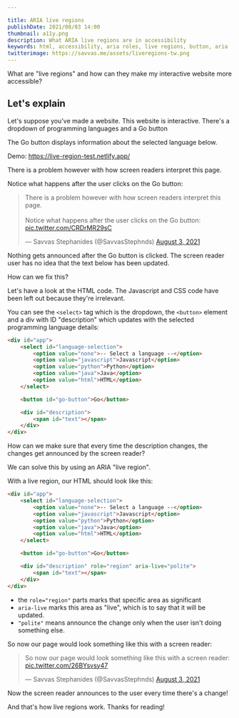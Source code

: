 ```yaml
---

title: ARIA live regions
publishDate: 2021/08/03 14:00
thumbnail: a11y.png
description: What ARIA live regions are in accessibility
keywords: html, accessibility, aria roles, live regions, button, aria
twitterimage: https://savvas.me/assets/liveregions-tw.png
---
```


What are "live regions" and how can they make my interactive website more accessible?

## Let's explain

Let's suppose you've made a website. This website is interactive. There's a dropdown of programming languages and a Go button

The Go button displays information about the selected language below.

Demo: https://live-region-test.netlify.app/

There is a problem however with how screen readers interpret this page.

Notice what happens after the user clicks on the Go button:

<blockquote class="twitter-tweet"><p lang="en" dir="ltr">There is a problem however with how screen readers interpret this page.<br><br>Notice what happens after the user clicks on the Go button: <a href="https://t.co/CRDrMR29sC">pic.twitter.com/CRDrMR29sC</a></p>&mdash; Savvas Stephanides (@SavvasStephnds) <a href="https://twitter.com/SavvasStephnds/status/1422520443144187905?ref_src=twsrc%5Etfw">August 3, 2021</a></blockquote> <script async src="https://platform.twitter.com/widgets.js" charset="utf-8"></script>

Nothing gets announced after the Go button is clicked. The screen reader user has no idea that the text below has been updated.

How can we fix this?

Let's have a look at the HTML code. The Javascript and CSS code have been left out because they're irrelevant.

You can see the `<select>` tag which is the dropdown, the `<button>` element and a div with ID "description" which updates with the selected programming language details:

```html
<div id="app">
    <select id="language-selection">
        <option value="none">-- Select a language --</option>
        <option value="javascript">Javascript</option>
        <option value="python">Python</option>
        <option value="java">Java</option>
        <option value="html">HTML</option>
    </select>

    <button id="go-button">Go</button>

    <div id="description">
        <span id="text"></span>
    </div>
</div>
```

How can we make sure that every time the description changes, the changes get announced by the screen reader?

We can solve this by using an ARIA "live region".

With a live region, our HTML should look like this:

```html
<div id="app">
    <select id="language-selection">
        <option value="none">-- Select a language --</option>
        <option value="javascript">Javascript</option>
        <option value="python">Python</option>
        <option value="java">Java</option>
        <option value="html">HTML</option>
    </select>

    <button id="go-button">Go</button>

    <div id="description" role="region" aria-live="polite">
        <span id="text"></span>
    </div>
</div>
```

* the `role="region"` parts marks that specific area as significant
* `aria-live` marks this area as "live", which is to say that it will be updated. 
* `"polite"` means announce the change only when the user isn't doing something else.

So now our page would look something like this with a screen reader:

<blockquote class="twitter-tweet"><p lang="en" dir="ltr">So now our page would look something like this with a screen reader: <a href="https://t.co/26BYsvsy47">pic.twitter.com/26BYsvsy47</a></p>&mdash; Savvas Stephanides (@SavvasStephnds) <a href="https://twitter.com/SavvasStephnds/status/1422520480876142597?ref_src=twsrc%5Etfw">August 3, 2021</a></blockquote> <script async src="https://platform.twitter.com/widgets.js" charset="utf-8"></script>

Now the screen reader announces to the user every time there's a change!

And that's how live regions work. Thanks for reading!